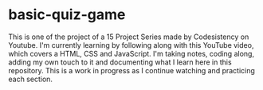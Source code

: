 # basic-quiz-game

This is one of the project of a 15 Project Series made by Codesistency on Youtube.
I'm currently learning by following along with this YouTube video, which covers a HTML, CSS and JavaScript.
I'm taking notes, coding along, adding my own touch to it and documenting what I learn here in this repository.
This is a work in progress as I continue watching and practicing each section.
